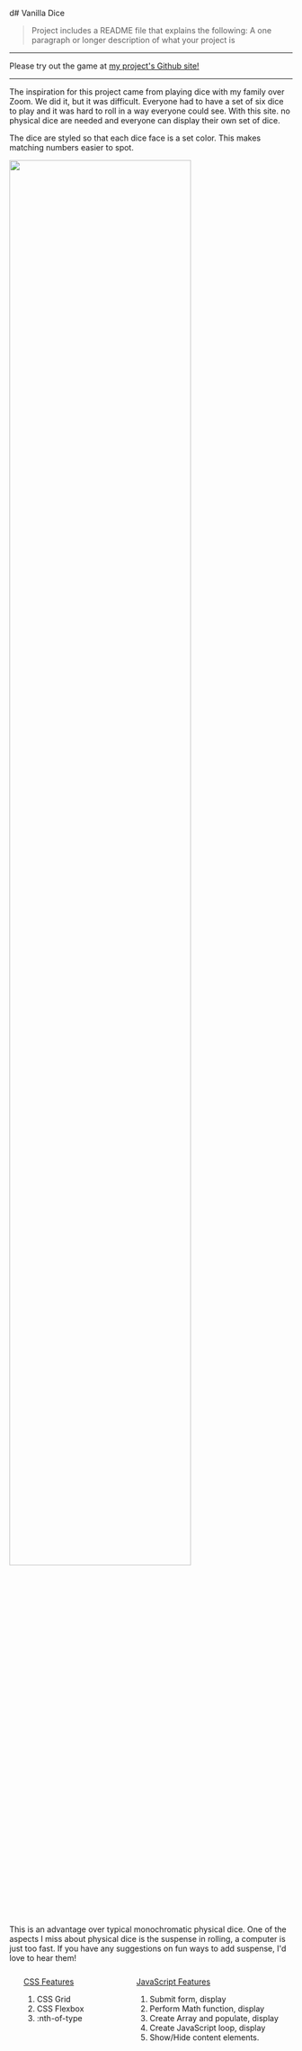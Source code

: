 d# Vanilla Dice

> Project includes a README file that explains the following:
A one paragraph or longer description of what your project is
<body style="width:100%>
### A dice game designed to share with friends. There are six dice total. To roll a lesser number of dice, click to highlight the dice you do not want to roll. Then click the "Roll Dice" button. Suggested Rules are displayed when the "Rules" button in clicked.

<img src="img/views/rules-box-full-view.png">

***
Please try out the game at <a href="https://evandbush.github.io/">my project's Github site!</a>
***

The inspiration for this project came from playing dice with my family over Zoom. We did it, but it was difficult. Everyone had to have a set of six dice to play and it was hard to roll in a way everyone could see. With this site. no physical dice are needed and everyone can display their own set of dice.

<p>The dice are styled so that each dice face is a set color. This makes matching numbers easier to spot.</p>

<img src="img/views/dice-inline.png" width= "80%"></img>

<p>This is an advantage over typical monochromatic physical dice. One of the aspects I miss about physical dice is the suspense in rolling, a computer is just too fast. If you have any suggestions on fun ways to add suspense, I'd love to hear them!</p>


<div style = "height: 25vh; margin: 5%">
    <div style="float: left;">
        <u>CSS Features</u>
        <ol>
            <li>CSS Grid</li>
            <li>CSS Flexbox</li>
            <li>:nth-of-type</li>
        </ol>
    </div>
    <div style="float: right;">
        <u>JavaScript Features</u>
        <ol>
            <li>Submit form, display</li>
            <li>Perform Math function, display</li>
            <li>Create Array and populate, display</li>
            <li>Create JavaScript loop, display</li>
            <li>Show/Hide content elements.</li>
        </ol>
    </div>
</div>

****
****

## CSS Features
>Choose at least 1 item on the CSS Features List below and implement it in your project

***
***
1. #### CSS Grid

***
***
<div style="display: grid; grid-template-columns: auto auto; align-items: center">
<div style="float: left; margin: 10px 4px 10px 4px;">
    First I started out with a two column view for mobile devices. On small screens, all dice and the roll button are visible. If the user scrolls down to the players score box, they can click the tag at the bottom of the page to jump back to the top.
    
    .grid-box {
        display: grid;
        grid-template-columns: 150px 150px;
        column-gap: 2%;
        row-gap: 1%;
        justify-items: center;
    }
The items are then assigned a column position and fit themselves into rows in the order they are written.
        
    .first-grid-position {
        grid-column: 1;
    }
    .second-grid-position {
        grid-column: 2;
    }

</div>

<div>

<img src="img/views/mobile-view.png">
</div>

***
***


<div>
    For larger screens I added a third column to fill the space better and make room for more content below. Inside this space, the rules and scoring box is displayed all the time. 

<img src="img/views/rules-box-full-view.png">
</div>

<div>

    @media (min-width: 1000px) {
    .grid-box {
            display: grid;
            grid-template-columns:  
                155px 155px 155px;
            column-gap: 2%;
            row-gap: 2%;
            justify-self: left;
            justify-items: center;
            margin: 0%;
        }
    };  
</div>

</div>

***
***
<img src="img/views/ipad-horizontal-view.png">



> Use CSS Grid to organize content areas based on mobile or desktop views. Simply applying a basic flex property so that text wraps as you change screen sizes does not count. You must actually rearrange content or perform some more advanced feature. For example, swapping from a single column layout to a two-column layout on desktop.
***
***
2. #### CSS Flexbox

***
***

By styling the main section with flexbox, the individual content containers fill the space better at different screen sizes. At first, the containers are displayed one-after-another in a single column. The main functions of the game are available in the initial page display. 
```
main {
    display: flex;
    flex-direction: row;
    flex-wrap: wrap;
    justify-content: space-around;
    padding: 2%;
}
```
<img src="img/views/ipad-vertical-view.png">
As space becomes available, the player score container comes up to the same line as the dice. The flex direction is changed to row reverse to keep the rules displayed along the bottom. The score container is used more frequently.
```
main {
        display: flex;
        flex-direction: row-reverse;
        flex-wrap: wrap;
        justify-content: space-around;
        padding: 2%;
        margin: 5%;
    }

    article {
        flex-basis: auto ;
        min-width: 300px;
        max-height: fit-content;
    

<img src="img/views/one-row-screen.png">
At large screen sizes, all the content can be displayed in a single row. The order is slighly changed so that the dice remain in the center and the players-box displays on the left. Rules display on the right.


***
***
3. #### :nth-of-type

***
***

<div width=50% style="float: right">



> Use “:nth-child” or “nth-of-type” to style a series of elements on your page - for example, change the background color for every other row in a table 

</div>

<img src="img/views/player-box-mobile.png" width="50%" style= "float: right">
This project uses ":nth-of-type"  to style the player names and scores to add some variety to a basic list.

```
.inert-player:nth-of-type(2n) {
    background-color: #cc9263;
    color: #ffe4a3;
}
```
Border and text color are used to indicate the active player. When the game is played by less than 8 players, addPlayers() removes the extra player boxes.

```
for (let namePosition = 8; 
    namePosition > totalPlayers; 
    namePosition= namePosition-1) 
        {document.querySelector(`#player-name-${namePosition}`)
        .style.display = 'none';};
```

***
***
## Javascript Features

***
***
>Choose at least 1 item off the list of JavaScript Features List below and implement it in your project

1. ### Create a form, validate at least one field, and then use that information on your page somehow.

Enter player name

> Create a form (such as a ‘Contact Us’ form), validate at least one field (ex: email is in the correct format) and then use that information on your page somehow. For example, display it back to the user on button click, or change a setting on the page based on a section. Having a form that does nothing on clicking Submit or that just refreshes the page is not enough - you must capture the value(s) of the form and use it somehow.

First, I created an input box to type in the score.

```
<div class="eighth-grid-position">
    <h3>Enter Score: </h3>
    <div id="roll-score">
    <input 
        type="number" 
        id="score-input" 
        placeholder="Enter Score" 
        value="0" 
        name="scorebox"
    >
    <button 
        type="button" 
        id="score-submit" 
        class="button" 
    >
```
The input box accepts a number as it's entry type. A value of 0 allows a quick entry of a turn with no score. If the zero is erased, the placeholder "Enter Score" appears to remind the player what the box is for. All of this helps the player enter the right value in the box.

The function `submitScore()` creates two constants that target the player name and the player's points. The variable "totalPointsBox" represents the ordered position inside the players box.

```
function submitScore() {
    const playerElement = 
        document.getElementById("player-name-" +totalPointsBox);
    const pointsElement = 
        document.getElementById("p" +totalPointsBox+ "-points");
``` 
When the page opens, the user is prompted for the number of players; stored as `totalPlayers`. Plus one is added every time the function runs to interate through the player positions in turn. If the box position is less than the total players, the points element is updated to add the submitted score to the previous score. 
```
pointsElement.innerHTML = enteredScore + parseInt(pointsElement.innerHTML);
```

If the points position equals the total number of players, the score is still entered and the class is changed to un-highlight player.

```
        } else {  
            totalPointsBox = totalPlayers;
            pointsElement.innerHTML = enteredScore + parseInt(pointsElement.innerHTML);
            playerElement.setAttribute("class", "inert-player");
```

Next, the function changes the classes of the player element differently.It still moves to the next player after score submits, but this `nextPlayer` was directed back to 1; it goes back to the player1 position `totalPointsBox = 1;`.
            
            totalPointsBox = 1;
            let nextPlayer = document.getElementById("player-name-" + totalPointsBox);
            nextPlayer.setAttribute("class", "active-player");
        };

After every turn, the score-box resets to a value of zero.
`document.getElementById("score-input").value = 0;`
***
***
2. ### JavaScript mathematical function and displays.
***
***
> Create a JavaScript function that performs some form of mathematical operation (calculates something) and displays the result on your page or otherwise uses that value to do something on the site.

This Javascript funtion calculates a random number between 1 and 6. First, a random decimal is obtained from the `Math.random()` funtion. Then, that number is multipled by 6 to give us a number with a decimal between 0 and 6. The `Math.floor()` funtion turns that number into a whole number between 0 and 5. By adding 1, a random number between 1 and 6 is produced. This corresponds easily to a dice face to display on the page.

`let myRoll = Math.floor(Math.random() *6) + 1;`


***
***
3. ### Create and populate a JavaScript array and display.
***
***
> Create and populate a JavaScript array with one or more values and display the contents of some or all of the array on your page

The first part of the function creates a random number (1-6) and pushes it into an array. The function repeats for each of six dice positions. 

```
function rollDice () {
    let randomArray = [];
    
        for (let dicePosition = 0; dicePosition < 6; dicePosition++) {
            let myRoll = Math.floor(Math.random() *6) + 1;
            randomArray.push(myRoll);
```

The contents of the array line up with a dice face in a .svg file.

```
let diceSVG = `img/small-dice/face${randomArray[dicePosition]}.svg`;
```   
After `randomArray[]` is created, the index of the array lines up with the dice positions(+1). 
```
    if (document.getElementById(`dice${dicePosition + 1}`)
```

The dice position the function is on gets set with an SVG. It's name has the same random number given by the array.   

```
            document.querySelector(`.face${dicePosition}`)
            .setAttribute('src', diceSVG);
```

****
****
4. ### Create a Javascript loop that displays HTML.
****
****
> Create a Javascript loop that dynamically displays HTML on your page - for example displaying a number of list items based on how many times you loop


This function `addPlayers()` displays player names and removes empty positions above the total number of players. It loops for the number of times the starting prompt "How many players" tells it to.  

```
function addPlayers () {
    let totalPlayers = parseInt(prompt('How many players? (1-8)'));
        for (let namePosition = 0; 
            namePosition < totalPlayers;
            namePosition++) {
            let playerName = 
            prompt(`Enter a name for Player${namePosition + 1}`);
            document.querySelector(`#player${namePosition + 1}`).innerHTML = 
            playerName;
        }; 
```
I created the box with 8 positions. When the total number of players is less than 8, the function removes the extra spots. This part of the function is its own loop that uses subtraction to iterate through positions and remove them.

```
        for (let namePosition = 8;
            namePosition > totalPlayers; 
            namePosition= namePosition-1) {
            document.querySelector(`#player-name-${namePosition}`)
            .style.display = 'none';
        };
};
```

<img src="img/views/six-player-game.png">


****
****
5. ### Show/hide one or more content areas or elements.
****
****
> Show/hide one or more content areas or elements on your site through clicking a button or some other user interaction - must be done with some JavaScript code.

Because space is so limited on a mobile screen, the rules for the game are hidden behind a button on mobile views.

<div>
<img src="img/views/mobile-view.png" width="50%" style="float: left">
<img src="img/views/rules-box-mobile.png" width="50%" style="float: right; margin-bottom: 10%;">
</div>
The function works by switching the class of the rule-box from show to hide- or from hide to show. Inside the class "show", display is set to "block. Inside the class "hide", display is set to "none". 

```
let ruleBox = document.getElementById("rule-box");
let ruleButton = document.getElementById("rule-button");

function showRules () {
    if (ruleBox.className === "hide") {
        ruleBox.setAttribute("class", "show");
    } else {
        ruleBox.setAttribute("class", "hide")} 
};
```

****

A different color scheme is also hidden behind a button. Actually, five buttons. When five dice are held and highlighted, one dice is left to roll. This is when "pressure mode" changes the colors of the backgound and boxes.

****
Thank YOU for reading and trying the game! 

A special Thanks goes out to my mentors: Shannon Beach, Brad Cypert, Dawson Richey, and Jacob Kastensmidt. Thank you very much for your time and patience!


****
